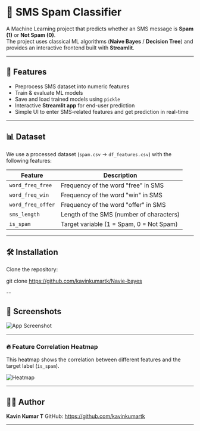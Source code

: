 # 📩 SMS Spam Classifier

A Machine Learning project that predicts whether an SMS message is **Spam (1)** or **Not Spam (0)**.  
The project uses classical ML algorithms (**Naive Bayes** / **Decision Tree**) and provides an interactive frontend built with **Streamlit**.

---

## 🚀 Features
- Preprocess SMS dataset into numeric features
- Train & evaluate ML models
- Save and load trained models using `pickle`
- Interactive **Streamlit app** for end-user prediction
- Simple UI to enter SMS-related features and get prediction in real-time

---

## 📊 Dataset

We use a processed dataset (`spam.csv` → `df_features.csv`) with the following features:

| Feature            | Description                               |
|--------------------|-------------------------------------------|
| `word_freq_free`   | Frequency of the word "free" in SMS       |
| `word_freq_win`    | Frequency of the word "win" in SMS        |
| `word_freq_offer`  | Frequency of the word "offer" in SMS      |
| `sms_length`       | Length of the SMS (number of characters)  |
| `is_spam`          | Target variable (1 = Spam, 0 = Not Spam)  |

---

## 🛠️ Installation

Clone the repository:

git clone https://github.com/kavinkumartk/Navie-bayes

--

## 📸 Screenshots  

![App Screenshot](Screenshot%202025-08-28%20212232.png)


---

### 🔥 Feature Correlation Heatmap  
This heatmap shows the correlation between different features and the target label (`is_spam`).  

![Heatmap](Screenshot%202025-08-28%20213042.png)  

---

## 👨‍💻 Author
**Kavin Kumar T**
GitHub:  https://github.com/kavinkumartk

---
